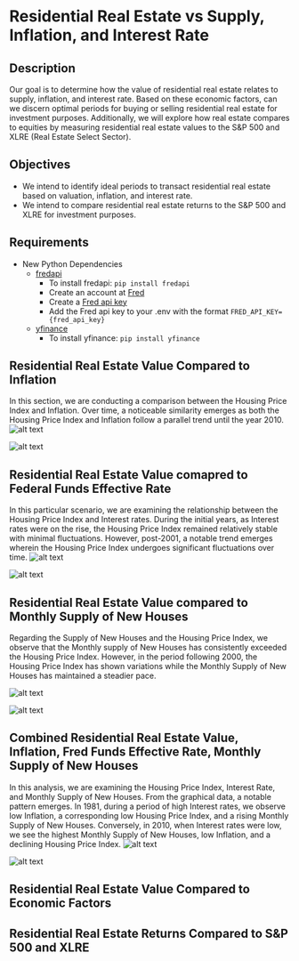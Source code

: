 # Residential Real Estate vs Supply, Inflation, and Interest Rate

## Description
Our goal is to determine how the value of residential real estate relates to supply, inflation, and interest rate.  Based on these economic factors, can we discern optimal periods for buying or selling residential real estate for investment purposes.  Additionally, we will explore how real estate compares to equities by measuring residential real estate values to the S&P 500 and XLRE (Real Estate Select Sector).

## Objectives
 - We intend to identify ideal periods to transact residential real estate based on valuation, inflation, and interest rate.
 - We intend to compare residential real estate returns to the S&P 500 and XLRE for investment purposes.

## Requirements
 - New Python Dependencies
    - [fredapi](https://github.com/mortada/fredapi)
        - To install fredapi: `pip install fredapi`
        - Create an account at [Fred](https://fred.stlouisfed.org/)
        - Create a [Fred api key](https://fredaccount.stlouisfed.org/apikeys)
        - Add the Fred api key to your .env with the format `FRED_API_KEY={fred_api_key}`
    - [yfinance](https://github.com/ranaroussi/yfinance)
        - To install yfinance: `pip install yfinance`

## Residential Real Estate Value Compared to Inflation
In this section, we are conducting a comparison between the Housing Price Index and Inflation. Over time, a noticeable similarity emerges as both the Housing Price Index and Inflation follow a parallel trend until the year 2010.
![alt text](https://github.com/devinrosen/project1_group1/blob/main/images/Inflation%20and%20HPI.png?raw=true)

![alt text](https://github.com/devinrosen/project1_group1/blob/main/images/Inflation%20and%20HPI%20Analysis.png?raw=ture)

## Residential Real Estate Value comapred to Federal Funds Effective Rate
In this particular scenario, we are examining the relationship between the Housing Price Index and Interest rates. During the initial years, as Interest rates were on the rise, the Housing Price Index remained relatively stable with minimal fluctuations. However, post-2001, a notable trend emerges wherein the Housing Price Index undergoes significant fluctuations over time.
![alt text](https://github.com/devinrosen/project1_group1/blob/main/images/Interest%20Rate%20and%20HPI.png?raw=true)

![alt text](https://github.com/devinrosen/project1_group1/blob/main/images/Interest%20Rate%20and%20HPI%20Analysis.png?raw=true)


## Residential Real Estate Value compared to Monthly Supply of New Houses
Regarding the Supply of New Houses and the Housing Price Index, we observe that the Monthly supply of New Houses has consistently exceeded the Housing Price Index. However, in the period following 2000, the Housing Price Index has shown variations while the Monthly Supply of New Houses has maintained a steadier pace.

![alt text](https://github.com/devinrosen/project1_group1/blob/main/images/Monthly%20Supply%20New%20House%20and%20HPI.png?raw=true)

![alt text](https://github.com/devinrosen/project1_group1/blob/main/images/House%20Monthly%20Supply%20and%20HPI%20Analysis.png?raw=true)


## Combined Residential Real Estate Value, Inflation, Fred Funds Effective Rate, Monthly Supply of New Houses
In this analysis, we are examining the Housing Price Index, Interest Rate, and Monthly Supply of New Houses. From the graphical data, a notable pattern emerges. In 1981, during a period of high Interest rates, we observe low Inflation, a corresponding low Housing Price Index, and a rising Monthly Supply of New Houses. Conversely, in 2010, when Interest rates were low, we see the highest Monthly Supply of New Houses, low Inflation, and a declining Housing Price Index.
![alt text](https://github.com/devinrosen/project1_group1/blob/main/images/Combined%20Dataframe.png?raw=true)

![alt text](https://github.com/devinrosen/project1_group1/blob/main/images/Correlation.png?raw=true)
## Residential Real Estate Value Compared to Economic Factors

## Residential Real Estate Returns Compared to S&P 500 and XLRE
